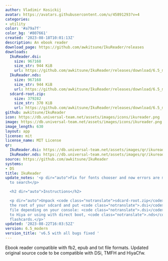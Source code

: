 ```yaml
---
author: Vladimir Kosickij
avatar: https://avatars.githubusercontent.com/u/45891293?v=4
categories:
- utility
color: '#a79a7f'
color_bg: '#807661'
created: '2023-08-18T10:01:13Z'
description: An ebook reader
download_page: https://github.com/awkitsune/IkuReader/releases
downloads:
  IkuReader.dsi:
    size: 967168
    size_str: 944 KiB
    url: https://github.com/awkitsune/IkuReader/releases/download/6.5_modern/IkuReader.dsi
  IkuReader.nds:
    size: 967168
    size_str: 944 KiB
    url: https://github.com/awkitsune/IkuReader/releases/download/6.5_modern/IkuReader.nds
  sdcard-root.zip:
    size: 379282
    size_str: 370 KiB
    url: https://github.com/awkitsune/IkuReader/releases/download/6.5_modern/sdcard-root.zip
github: awkitsune/IkuReader
icon: https://db.universal-team.net/assets/images/icons/ikureader.png
image: https://db.universal-team.net/assets/images/icons/ikureader.png
image_length: 630
layout: app
license: mit
license_name: MIT License
qr:
  IkuReader.dsi: https://db.universal-team.net/assets/images/qr/ikureader-dsi.png
  IkuReader.nds: https://db.universal-team.net/assets/images/qr/ikureader-nds.png
source: https://github.com/awkitsune/IkuReader
systems:
- DS
title: IkuReader
update_notes: '<p dir="auto">Fix for fonts chooser and now errors are more convinient
  to search</p>

  <h2 dir="auto">Instructions</h2>

  <p dir="auto">Unpack <code class="notranslate">sdcard-root.zip</code> content to
  the root of your sdcard and put <code class="notranslate">.dsi</code> or <code class="notranslate">.nds</code>
  file depending on your console: <code class="notranslate">.dsi</code> for installing
  to Hiya or using with direct boot, <code class="notranslate">.nds</code> for DS
  flashcards.</p>'
updated: '2023-08-22T16:03:52Z'
version: 6.5_modern
version_title: 'v6.5 with all bugs fixed '
---
```

Ebook reader compatible with fb2, epub and txt file formats. Updated original source code to be compatible with DSi, TMFH and HiyaCfw.